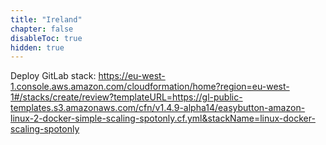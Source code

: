 ```yaml
---
title: "Ireland"
chapter: false
disableToc: true
hidden: true
---
```


Deploy GitLab stack: https://eu-west-1.console.aws.amazon.com/cloudformation/home?region=eu-west-1#/stacks/create/review?templateURL=https://gl-public-templates.s3.amazonaws.com/cfn/v1.4.9-alpha14/easybutton-amazon-linux-2-docker-simple-scaling-spotonly.cf.yml&stackName=linux-docker-scaling-spotonly